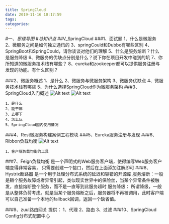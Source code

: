 ```yaml
---
title: SpringCloud
date: 2019-11-16 10:17:59
tags: 
categories: 
---
```

#一、*思维导图*
#*总知识点*
##V_SpringCloud
###1、面试题
	1、什么是微服务
	2、微服务之间是如何独立通讯的
	3、springCould和Dubbo有哪些区别
	4、SpringBoot和SpringCould，请你谈谈对他们的理解
	5、什么是服务熔断？什么是服务降级
	6、微服务的优缺点分别是什么？说下你在项目开发中碰到的坑
	7、你所知道的微服务技术栈有哪些？
	8、eureka和zookeeper都可以提供服务注册与发现的功能。有什么区别？

###2、微服务概述
	1、是什么
	2、微服务与微服务架构
	3、微服务优缺点
	4、微服务技术栈有哪些
	5、为什么选择SpringCloud作为微服务架构
###3、SpringCloud入门概述
![Alt text](./1566728437420.png)
![Alt text](./1566728946788.png)

	1、是什么
	2、能干嘛
	3、去哪下
	4、怎么玩
	5、SpringCloud国内使用情况
###4、Rest微服务构建案例工程模块
###5、Eureka服务注册与发现
###6、Ribbon负载均衡
![Alt text](./1566790364616.png)

	1、客户端负载均衡的工具
###7、Feign负载均衡
	是一个声明式的Web服务客户端，使得编写Web服务客户端变得非常容易，
	只需要创建一个接口，然后在上面添加注解即可
###8、Hystrix断路器
	是一个用于处理分布式系统的延迟和容错的开源库
	服务熔断：一般是耨个服务故障或者异常引起，类似现实世界中的保险丝，当某个异常条件被触发，直接熔断整个服务，而不是一直等到此服务超时
	服务降级：
		所谓降级，一般是从整体负荷考虑。就是当某个服务熔断之后，服务器将不再被调用，此时客户端可以自己准备一个本地的fallback回调，返回一个缺省值。
	 
###9、zuul路由网关
	提供：
		1、代理
		2、路由
		3、过滤
###10、SpringCloud Config分布式配置中心
